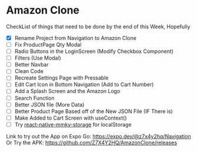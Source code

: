 # Amazon Clone
CheckList of things that need to be done by the end of this Week, Hopefully
- [x] Rename Project from Navigation to Amazon Clone
- [ ] Fix ProductPage Qty Modal
- [ ] Radio Buttons in the LoginScreen (Modify Checkbox Component)
- [ ] Filters (Use Modal)
- [ ] Better Navbar
- [ ] Clean Code
- [ ] Recreate Settings Page with Pressable
- [ ] Edit Cart Icon in Bottom Navigation (Add to Cart Number)
- [ ] Add a Splash Screen and the Amazon Logo
- [ ] Search Function
- [ ] Better JSON file (More Data)
- [ ] Better Product Page Based off of the New JSON File (IF There is)
- [ ] Make Added to Cart Screen with useContext()
- [ ] Try [react-native-mmkv-storage](https://github.com/ammarahm-ed/react-native-mmkv-storage) for localStorage

Link to try out the App on Expo Go: https://expo.dev/@z7x4y2hq/Navigation  
Or Try the APK: https://github.com/Z7X4Y2HQ/AmazonClone/releases
